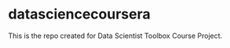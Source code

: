 datasciencecoursera
===================

This is the repo created for Data Scientist Toolbox Course Project.
